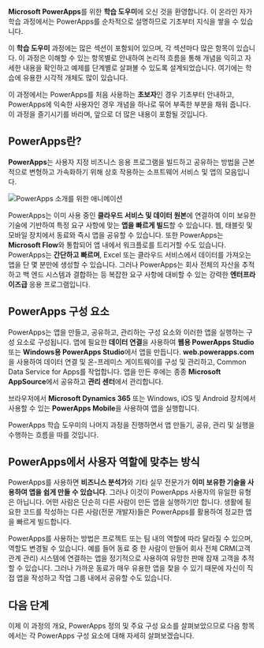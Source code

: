 **Microsoft PowerApps**를 위한 **학습 도우미**에 오신 것을 환영합니다. 이 온라인 자가 학습 과정에서는 PowerApps를 순차적으로 설명하므로 기초부터 지식을 쌓을 수 있습니다.

이 **학습 도우미** 과정에는 많은 섹션이 포함되어 있으며, 각 섹션마다 많은 항목이 있습니다. 이 과정은 이해할 수 있는 항목별로 안내하여 논리적 흐름을 통해 개념을 익히고 자세한 내용을 확인하고 예제를 단계별로 살펴볼 수 있도록 설계되었습니다. 여기에는 학습에 유용한 시각적 개체도 많이 있습니다.

이 과정에서는 PowerApps를 처음 사용하는 **초보자**인 경우 기초부터 안내하고, PowerApps에 익숙한 사용자인 경우 개념을 하나로 묶어 부족한 부분을 채워 줍니다. 이 과정을 즐기시기를 바라며, 앞으로 더 많은 내용이 포함될 것입니다.

## <a name="what-is-powerapps"></a>PowerApps란?
**PowerApps**는 사용자 지정 비즈니스 응용 프로그램을 빌드하고 공유하는 방법을 근본적으로 변형하고 가속화하기 위해 상호 작용하는 소프트웨어 서비스 및 앱의 모음입니다.

![PowerApps 소개를 위한 애니메이션](./media/learning-introducing-powerapps/powerapps-intro.gif)

PowerApps는 이미 사용 중인 **클라우드 서비스 및 데이터 원본**에 연결하여 이미 보유한 기술에 기반하여 특정 요구 사항에 맞는 **앱을 빠르게 빌드**할 수 있습니다. 웹, 태블릿 및 모바일 장치에서 동료와 즉시 앱을 공유할 수 있습니다. 또한 PowerApps는 **Microsoft Flow**와 통합되어 앱 내에서 워크플로를 트리거할 수도 있습니다. PowerApps는 **간단하고 빠르며**, Excel 또는 클라우드 서비스에서 데이터를 가져오는 앱을 단 몇 분만에 생성할 수 있습니다. 그러나 PowerApps는 회사 전체의 자산을 추적하고 백 엔드 시스템과 결합하는 등 복잡한 요구 사항에 대비할 수 있는 강력한 **엔터프라이즈급** 응용 프로그램입니다.

## <a name="the-parts-of-powerapps"></a>PowerApps 구성 요소
PowerApps는 앱을 만들고, 공유하고, 관리하는 구성 요소와 이러한 앱을 실행하는 구성 요소로 구성됩니다. 앱에 필요한 **데이터 연결**을 사용하여 **웹용 PowerApps Studio** 또는 **Windows용 PowerApps Studio**에서 앱을 만듭니다. **web.powerapps.com**을 사용하여 데이터 연결 및 온-프레미스 게이트웨이를 구성 및 관리하고, Common Data Service for Apps를 작업합니다. 앱을 만든 후에는 종종 **Microsoft AppSource**에서 공유하고 **관리 센터**에서 관리합니다.

브라우저에서 **Microsoft Dynamics 365** 또는 Windows, iOS 및 Android 장치에서 사용할 수 있는 **PowerApps Mobile**을 사용하여 앱을 실행합니다.

PowerApps 학습 도우미의 나머지 과정을 진행하면서 앱 만들기, 공유, 관리 및 실행을 수행하는 흐름을 따를 것입니다.

## <a name="how-powerapps-matches-your-role"></a>PowerApps에서 사용자 역할에 맞추는 방식
PowerApps를 사용하면 **비즈니스 분석가**와 기타 실무 전문가가 **이미 보유한 기술을 사용하여 앱을 쉽게 만들 수 있습니다**. 그러나 이것이 PowerApps 사용자의 유일한 유형은 아닙니다. 어떤 사람은 단순히 다른 사람이 만든 앱을 실행하기만 합니다. 생활에 필요한 코드를 작성하는 다른 사람(전문 개발자)들은 PowerApps를 활용하여 정교한 앱을 빠르게 빌드합니다.

PowerApps를 사용하는 방법은 프로젝트 또는 팀 내의 역할에 따라 달라질 수 있으며, 역할도 변경될 수 있습니다. 예를 들어 동료 중 한 사람이 만들어 회사 전체 CRM(고객 관계 관리) 시스템에 연결하는 앱을 정기적으로 사용하여 유망한 판매 잠재 고객을 추적할 수 있습니다. 그러나 가까운 동료가 매우 유용한 앱을 찾을 수 있기 때문에 자신이 직접 앱을 작성하고 작업 그룹 내에서 공유할 수도 있습니다.

## <a name="next-steps"></a>다음 단계
이제 이 과정의 개요, PowerApps 정의 및 주요 구성 요소를 살펴보았으므로 다음 항목에서는 각 PowerApps 구성 요소에 대해 자세히 살펴보겠습니다.

